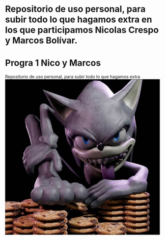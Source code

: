 Repositorio de uso personal, para subir todo lo que hagamos extra en los que participamos Nicolas Crespo y Marcos Bolívar.
=======
# Progra 1 Nico y Marcos
Repositorio de uso personal, para subir todo lo que hagamos extra
![alt text](https://github.com/nicolascrespo-dotcom/Progra1MarcosyNico/blob/main/Recursos/im%C3%A1genes/%F0%9D%93%95%F0%9D%93%BB%F0%9D%93%AE%F0%9D%93%AA%F0%9D%93%B4%F0%9D%94%82%20sonic%20with%20cookies%20%F0%9F%8D%AA%F0%9F%98%8F%20(1).jpg?raw=true)
